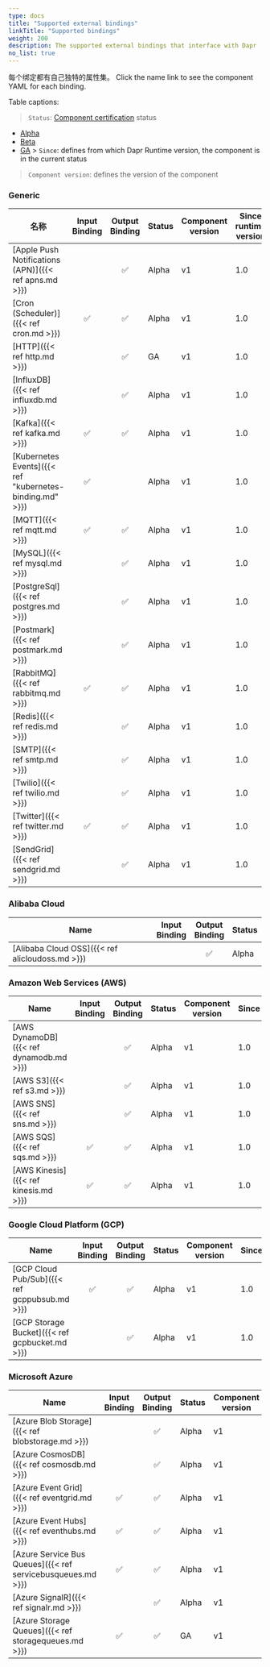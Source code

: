 ```yaml
---
type: docs
title: "Supported external bindings"
linkTitle: "Supported bindings"
weight: 200
description: The supported external bindings that interface with Dapr
no_list: true
---
```


每个绑定都有自己独特的属性集。 Click the name link to see the component YAML for each binding.


Table captions:

> `Status`: [Component certification]({{X63X}}) status
  - [Alpha]({{X52X}})
  - [Beta]({{X54X}})
  - [GA]({{X56X}}) > `Since`: defines from which Dapr Runtime version, the component is in the current status

> `Component version`: defines the version of the component
### Generic

| 名称                                                       | Input<br>Binding | Output<br>Binding | Status | Component version | Since runtime version |
| -------------------------------------------------------- |:----------------------:|:-----------------------:| ------ | ----------------- | --------------------- |
| [Apple Push Notifications (APN)]({{< ref apns.md >}})    |                        |            ✅            | Alpha  | v1                | 1.0                   |
| [Cron (Scheduler)]({{< ref cron.md >}})                  |           ✅            |            ✅            | Alpha  | v1                | 1.0                   |
| [HTTP]({{< ref http.md >}})                              |                        |            ✅            | GA     | v1                | 1.0                   |
| [InfluxDB]({{< ref influxdb.md >}})                      |                        |            ✅            | Alpha  | v1                | 1.0                   |
| [Kafka]({{< ref kafka.md >}})                            |           ✅            |            ✅            | Alpha  | v1                | 1.0                   |
| [Kubernetes Events]({{< ref "kubernetes-binding.md" >}}) |           ✅            |                         | Alpha  | v1                | 1.0                   |
| [MQTT]({{< ref mqtt.md >}})                              |           ✅            |            ✅            | Alpha  | v1                | 1.0                   |
| [MySQL]({{< ref mysql.md >}})                            |                        |            ✅            | Alpha  | v1                | 1.0                   |
| [PostgreSql]({{< ref postgres.md >}})                    |                        |            ✅            | Alpha  | v1                | 1.0                   |
| [Postmark]({{< ref postmark.md >}})                      |                        |            ✅            | Alpha  | v1                | 1.0                   |
| [RabbitMQ]({{< ref rabbitmq.md >}})                      |           ✅            |            ✅            | Alpha  | v1                | 1.0                   |
| [Redis]({{< ref redis.md >}})                            |                        |            ✅            | Alpha  | v1                | 1.0                   |
| [SMTP]({{< ref smtp.md >}})                              |                        |            ✅            | Alpha  | v1                | 1.0                   |
| [Twilio]({{< ref twilio.md >}})                          |                        |            ✅            | Alpha  | v1                | 1.0                   |
| [Twitter]({{< ref twitter.md >}})                        |           ✅            |            ✅            | Alpha  | v1                | 1.0                   |
| [SendGrid]({{< ref sendgrid.md >}})                      |                        |            ✅            | Alpha  | v1                | 1.0                   |


### Alibaba Cloud

| Name                                            | Input<br>Binding | Output<br>Binding | Status |
| ----------------------------------------------- |:----------------------:|:-----------------------:| ------ |
| [Alibaba Cloud OSS]({{< ref alicloudoss.md >}}) |                        |            ✅            | Alpha  |

### Amazon Web Services (AWS)

| Name                                    | Input<br>Binding | Output<br>Binding | Status | Component version | Since |
| --------------------------------------- |:----------------------:|:-----------------------:| ------ | ----------------- | ----- |
| [AWS DynamoDB]({{< ref dynamodb.md >}}) |                        |            ✅            | Alpha  | v1                | 1.0   |
| [AWS S3]({{< ref s3.md >}})             |                        |            ✅            | Alpha  | v1                | 1.0   |
| [AWS SNS]({{< ref sns.md >}})           |                        |            ✅            | Alpha  | v1                | 1.0   |
| [AWS SQS]({{< ref sqs.md >}})           |           ✅            |            ✅            | Alpha  | v1                | 1.0   |
| [AWS Kinesis]({{< ref kinesis.md >}})   |           ✅            |            ✅            | Alpha  | v1                | 1.0   |

### Google Cloud Platform (GCP)

| Name                                           | Input<br>Binding | Output<br>Binding | Status | Component version | Since |
| ---------------------------------------------- |:----------------------:|:-----------------------:| ------ | ----------------- | ----- |
| [GCP Cloud Pub/Sub]({{< ref gcppubsub.md >}})  |           ✅            |            ✅            | Alpha  | v1                | 1.0   |
| [GCP Storage Bucket]({{< ref gcpbucket.md >}}) |                        |            ✅            | Alpha  | v1                | 1.0   |

### Microsoft Azure

| Name                                                        | Input<br>Binding | Output<br>Binding | Status | Component version | Since |
| ----------------------------------------------------------- |:----------------------:|:-----------------------:| ------ | ----------------- | ----- |
| [Azure Blob Storage]({{< ref blobstorage.md >}})            |                        |            ✅            | Alpha  | v1                | 1.0   |
| [Azure CosmosDB]({{< ref cosmosdb.md >}})                   |                        |            ✅            | Alpha  | v1                | 1.0   |
| [Azure Event Grid]({{< ref eventgrid.md >}})                |           ✅            |            ✅            | Alpha  | v1                | 1.0   |
| [Azure Event Hubs]({{< ref eventhubs.md >}})                |           ✅            |            ✅            | Alpha  | v1                | 1.0   |
| [Azure Service Bus Queues]({{< ref servicebusqueues.md >}}) |           ✅            |            ✅            | Alpha  | v1                | 1.0   |
| [Azure SignalR]({{< ref signalr.md >}})                     |                        |            ✅            | Alpha  | v1                | 1.0   |
| [Azure Storage Queues]({{< ref storagequeues.md >}})        |           ✅            |            ✅            | GA     | v1                | 1.0   |
